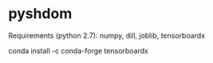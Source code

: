 # pyshdom

Requirements (python 2.7):
 numpy, dill, joblib, tensorboardx 
 
conda install -c conda-forge tensorboardx 

